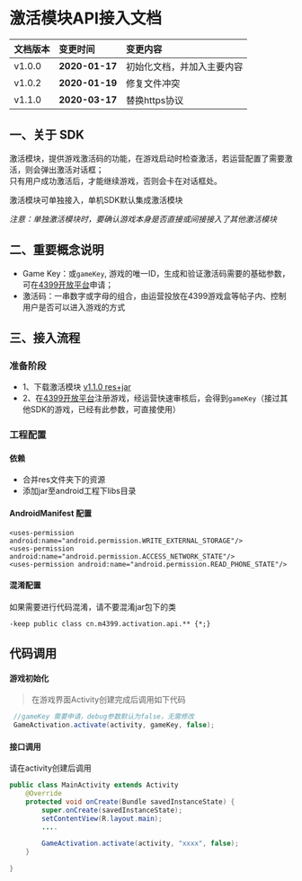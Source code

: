 ﻿# 激活模块API接入文档  


|文档版本           |变更时间       |变更内容       |  
|:----              |:----          |:----         |  
|v1.0.0             |__2020-01-17__ |初始化文档，并加入主要内容|   
|v1.0.2             |__2020-01-19__ |修复文件冲突|   
|v1.1.0             |__2020-03-17__ |替换https协议| 

## 一、关于 SDK
激活模块，提供游戏激活码的功能，在游戏启动时检查激活，若运营配置了需要激活，则会弹出激活对话框；  
只有用户成功激活后，才能继续游戏，否则会卡在对话框处。

激活模块可单独接入，单机SDK默认集成激活模块

*注意：单独激活模块时，要确认游戏本身是否直接或间接接入了其他激活模块*

## 二、重要概念说明
- Game Key：或`gameKey`, 游戏的唯一ID，生成和验证激活码需要的基础参数，可在[4399开放平台](https://open.4399.cn/main/home)申请；
- 激活码：一串数字或字母的组合，由运营投放在4399游戏盒等帖子内、控制用户是否可以进入游戏的方式
  
## 三、接入流程

### 准备阶段      
- 1、下载激活模块 [v1.1.0 res+jar](http://common:kCcy8iper6@sdkftp.4399doc.com/external/activation/1.1/4399ActivationSDK-v1.1.0+7.zip)
- 2、在[4399开放平台](https://open.4399.cn/main/home)注册游戏，经运营快速审核后，会得到`gameKey`（接过其他SDK的游戏，已经有此参数，可直接使用）  
 
### 工程配置

#### 依赖
 - 合并res文件夹下的资源
 - 添加jar至android工程下libs目录

#### AndroidManifest 配置
```
<uses-permission android:name="android.permission.WRITE_EXTERNAL_STORAGE"/>
<uses-permission android:name="android.permission.ACCESS_NETWORK_STATE"/>
<uses-permission android:name="android.permission.READ_PHONE_STATE"/>
```

#### 混淆配置
如果需要进行代码混淆，请不要混淆jar包下的类
```
-keep public class cn.m4399.activation.api.** {*;}
```

## 代码调用

#### 游戏初始化
> 在游戏界面Activity创建完成后调用如下代码
```java
 //gameKey 需要申请，debug参数默认为false，无需修改
 GameActivation.activate(activity, gameKey, false);
```

#### 接口调用
请在activity创建后调用

```java
public class MainActivity extends Activity
    @Override
    protected void onCreate(Bundle savedInstanceState) {
        super.onCreate(savedInstanceState);
        setContentView(R.layout.main);
        ....
        
        GameActivation.activate(activity, "xxxx", false);
    }
    
}
```
